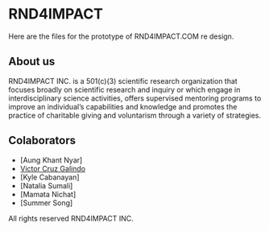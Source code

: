 # RND4IMPACT

Here are the files for the prototype of RND4IMPACT.COM re design.

## About us

RND4IMPACT INC. is a 501(c)(3) scientific research organization that focuses broadly on scientific research and inquiry or which engage in interdisciplinary science activities, offers supervised mentoring programs to improve an individual’s capabilities and knowledge and promotes the practice of charitable giving and voluntarism through a variety of strategies.

## Colaborators

- [Aung Khant Nyar]
- [Victor Cruz Galindo](https://github.com/vicc30)
- [Kyle Cabanayan]
- [Natalia Sumali]
- [Mamata Nichat]
- [Summer Song]

All rights reserved RND4IMPACT INC.
